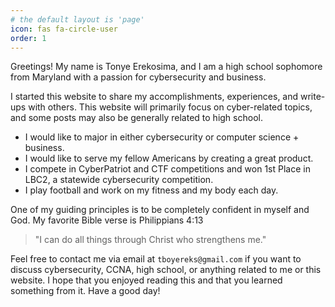 ```yaml
---
# the default layout is 'page'
icon: fas fa-circle-user
order: 1
---
```


Greetings! My name is Tonye Erekosima, and I am a high school sophomore from Maryland with a passion for cybersecurity and business.

I started this website to share my accomplishments, experiences, and write-ups with others. This website will primarily focus on cyber-related topics, and some posts may also be generally related to high school.

- I would like to major in either cybersecurity or computer science + business.
- I would like to serve my fellow Americans by creating a great product. 
- I compete in CyberPatriot and CTF competitions and won 1st Place in LBC2, a statewide cybersecurity competition. 
- I play football and work on my fitness and my body each day. 

One of my guiding principles is to be completely confident in myself and God. My favorite Bible verse is Philippians 4:13

> "I can do all things through Christ who strengthens me."

Feel free to contact me via email at `tboyereks@gmail.com` if you want to discuss cybersecurity, CCNA, high school, or anything related to me or this website. I hope that you enjoyed reading this and that you learned something from it. Have a good day!

